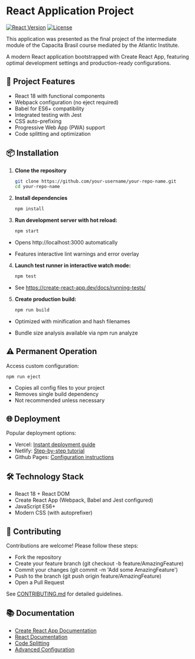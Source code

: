 # React Application Project

[![React Version](https://img.shields.io/badge/react-%5E18.2.0-blue.svg)](https://react.dev/)
[![License](https://img.shields.io/badge/license-MIT-green.svg)](LICENSE)

This application was presented as the final project of the intermediate module of the Capacita Brasil course mediated by the Atlantic Institute.

A modern React application bootstrapped with Create React App, featuring optimal development settings and production-ready configurations.

## 🚀 Project Features

- React 18 with functional components
- Webpack configuration (no eject required)
- Babel for ES6+ compatibility
- Integrated testing with Jest
- CSS auto-prefixing
- Progressive Web App (PWA) support
- Code splitting and optimization

## 📦 Installation

1. **Clone the repository** 

   ```bash
   git clone https://github.com/your-username/your-repo-name.git
   cd your-repo-name
2. **Install dependencies**
    ```bash
    npm install
3. **Run development server with hot reload:**
    ```bash
    npm start
- Opens http://localhost:3000 automatically <P>
- Features interactive lint warnings and error overlay

4. **Launch test runner in interactive watch mode:**
    ```bash
    npm test
- See https://create-react-app.dev/docs/running-tests/

5. **Create production build:**
    ```bash
    npm run build
- Optimized with minification and hash filenames <p>
- Bundle size analysis available via npm run analyze

## ⚠️ Permanent Operation
Access custom configuration:

    npm run eject
- Copies all config files to your project
- Removes single build dependency
- Not recommended unless necessary

## 🌐 Deployment
Popular deployment options:
- Vercel: [Instant deployment guide](https://create-react-app.dev/docs/deployment/#vercel)
- Netlify: [Step-by-step tutorial](https://create-react-app.dev/docs/deployment/#netlify)
- Github Pages: [Configuration instructions](https://create-react-app.dev/docs/deployment/#github-pages)

## 🛠 Technology Stack
- React 18 + React DOM
- Create React App (Webpack, Babel and Jest configured)
- JavaScript ES6+
- Modern CSS (with autoprefixer)

## 🤝 Contributing
Contributions are welcome! Please follow these steps:

- Fork the repository
- Create your feature branch (git checkout -b feature/AmazingFeature)
- Commit your changes (git commit -m 'Add some AmazingFeature')
- Push to the branch (git push origin feature/AmazingFeature)
- Open a Pull Request

See [CONTRIBUTING.md](https://contributing.md/) for detailed guidelines.

## 📚 Documentation

- [Create React App Documentation](https://create-react-app.dev/)
- [React Documentation](https://react.dev/)
- [Code Splitting](https://react.dev/learn/code-splitting)
- [Advanced Configuration](https://create-react-app.dev/docs/advanced-configuration/)